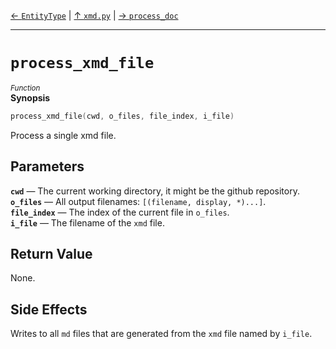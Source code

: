 [&#8592; `EntityType`](xmd.py--entitytype.md) | [&#8593; `xmd.py`](xmd.py.md) | [&#8594; `process_doc`](xmd.py--process_doc.md)
***

# `process_xmd_file`
<small>*Function*</small>  
**Synopsis**

```cpp
process_xmd_file(cwd, o_files, file_index, i_file)
```

Process a single xmd file.

## Parameters
**`cwd`** &#8213; The current working directory, it might be the github repository.  
**`o_files`** &#8213; All output filenames: `[(filename, display, *)...]`.  
**`file_index`** &#8213; The index of the current file in `o_files`.  
**`i_file`** &#8213; The filename of the `xmd` file.  
## Return Value

None.

## Side Effects

Writes to all `md` files that are generated from the `xmd` file named by `i_file`.


